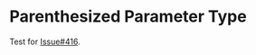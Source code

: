 # Parenthesized Parameter Type

Test for [Issue#416](https://github.com/bitgaming/mock/issues/416).
